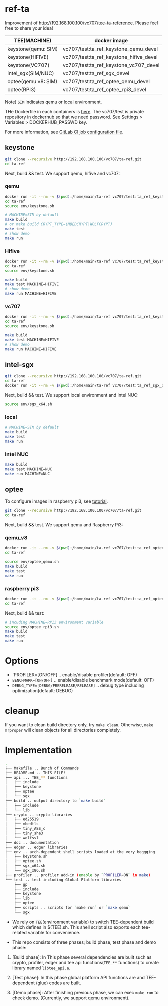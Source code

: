 # ref-ta

Improvement of http://192.168.100.100/vc707/tee-ta-reference. Please feel free to share your idea!

|TEE(MACHINE)|docker image|
|---|---|
|keystone(qemu: SIM)|vc707/test:ta_ref_keystone_qemu_devel|
|keystone(HIFIVE)|vc707/test:ta_ref_keystone_hifive_devel|
|keystone(VC707)|vc707/test:ta_ref_keystone_vc707_devel|
|intel_sgx(SIM/NUC)|vc707/test:ta_ref_sgx_devel|
|optee(qemu v8: SIM)|vc707/test:ta_ref_optee_qemu_devel|
|optee(RPI3)|vc707/test:ta_ref_optee_rpi3_devel|

Note) `SIM` indicates qemu or local environment.

THe Dockerfile in each containers is [here](http://192.168.100.100/vc707/dockerfiles/-/tree/master/ta-ref).
The vc707/test is private repository in dockerhub so that we need password. See Settings > Variables > DOCKERHUB_PASSWD key.

For more information, see [GitLab CI job configuration file](http://192.168.100.100/vc707/ta-ref/-/blob/master/.gitlab-ci.yml).

## keystone

```sh
git clone --recursive http://192.168.100.100/vc707/ta-ref.git
cd ta-ref
```

Next, build && test. We support qemu, hifive and vc707:

### qemu

```sh
docker run -it --rm -v $(pwd):/home/main/ta-ref vc707/test:ta_ref_keystone_qemu_devel
cd ta-ref
source env/keystone.sh
```

```sh
# MACHINE=SIM by default
make build
# or make build CRYPT_TYPE=(MBEDCRYPT|WOLFCRYPT)
make test
# show demo
make run
```

### Hifive

```sh
docker run -it --rm -v $(pwd):/home/main/ta-ref vc707/test:ta_ref_keystone_hifive_devel
cd ta-ref
source env/keystone.sh
```

```sh
make build
make test MACHINE=HIFIVE
# show demo
make run MACHINE=HIFIVE
```


### vc707

```sh
docker run -it --rm -v $(pwd):/home/main/ta-ref vc707/test:ta_ref_keystone_vc707_devel
cd ta-ref
source env/keystone.sh
```

```sh
make build
make test MACHINE=HIFIVE
# show demo
make run MACHINE=HIFIVE
```

## intel-sgx

```sh
git clone --recursive http://192.168.100.100/vc707/ta-ref.git
cd ta-ref
docker run -it --rm -v $(pwd):/home/main/ta-ref vc707/test:ta_ref_sgx_devel
```

Next, build && test. We support local environment and Intel NUC:

```sh
source env/sgx_x64.sh
```

### local

```sh
# MACHINE=SIM by default
make build
make test
make run
```

### Intel NUC

```sh
make build
make test MACHINE=NUC
make run MACHINE=NUC
```

## optee

To configure images in raspberry pi3, see [tutorial](http://192.168.100.100/vc707/ta-ref/-/blob/master/doc/rpi3.md).

```sh
git clone --recursive http://192.168.100.100/vc707/ta-ref.git
cd ta-ref
```

Next, build && test. We support qemu and Raspberry Pi3:

### qemu_v8

```sh
docker run -it --rm -v $(pwd):/home/main/ta-ref vc707/test:ta_ref_optee_qemu_devel
cd ta-ref
```

```sh
source env/optee_qemu.sh
make build
make test
make run
```

### raspberry pi3

```sh
docker run -it --rm -v $(pwd):/home/main/ta-ref vc707/test:ta_ref_optee_rpi3_devel
cd ta-ref
```

Next, build && test:

```sh
# incuding MACHINE=RPI3 environment variable
source env/optee_rpi3.sh
make build
make test
make run
```

# Options

+ `PROFILER=[ON/OFF] .. enable/disable profiler(default: OFF)
+ `BENCHMARK=[ON/OFF]` .. enable/disable benchmark mode(default: OFF)
+ `DEBUG_TYPE=[DEBUG/PRERELEASE/RELEASE]` .. debug type including optimization(default: DEBUG)

# cleanup

If you want to clean build directory only, try `make clean`. Otherwise, `make mrproper` will clean objects for all directories completely.


# Implementation

```sh
.
├── Makefile .. Bunch of Commands
├── README.md .. THIS FILE!
├── api ... TEE_** functions
│   ├── include
│   ├── keystone
│   ├── optee
│   └── sgx
├── build .. output directory to `make build`
│   ├── include
│   └── lib
├── crypto .. crypto libraries
│   ├── ed25519
│   ├── mbedtls
│   ├── tiny_AES_c
│   ├── tiny_sha3
│   └── wolfssl
├── doc .. documentation
├── edger .. edger libraries
├── env .. arch-dependent shell scripts loaded at the very beggging
│   ├── keystone.sh
│   ├── optee.sh
│   ├── sgx_x64.sh
│   └── sgx_x86.sh
├── profiler .. profiler add-in (enable by `PROFILER=ON` in make)
└── test .. test including Global Platform libraries
    ├── gp
    ├── include
    ├── keystone
    ├── lib
    ├── optee
    ├── scripts .. scripts for `make run` or `make qemu`
    └── sgx
```

+ We rely on `TEE`(environment variable) to switch TEE-dependent build which defines in $(TEE).sh. This shell script also exports each tee-related variable for convenience.

+ This repo consists of three phases; build phase, test phase and demo phase:

1. [Build phase]: In This phase several dependencies are built such as crypto, profiler, edger and tee api functions(`TEE_**` functions) to create library named `libtee_api.a`.

2. [Test phase]: In this phase global platform API functions are and TEE-dependent (glue) codes are built.

3. [Demo phase]: After finishing previous phase, we can exec `make run` to check demo. (Currently, we support qemu environment).
